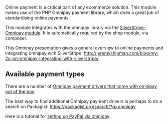 Online payment is a critical part of any ecommerce solution. This module makes use of the PHP Omnipay payment library, which does a great job of standardising online payments.

This module integrates with the omnipay library via the [SilverStripe-Omnipay module](https://github.com/burnbright/silverstripe-omnipay). It is automatically required by the shop module, via composer.

This Omnipay presentation gives a general overview to online payments and integrating omnipay with SilverStripe: http://jeremyshipman.com/blog/my-2c-on-omnipay-integrating-with-silverstripe/

## Available payment types

There are a number of [Omnipay payment drivers that come with omnipay out of the box](https://github.com/thephpleague/omnipay/tree/1.1#payment-gateways).

The best way to find additional Omnipay payment drivers is perhaps to do a search on Packagist: https://packagist.org/search/?q=omnipay

Here is a tutorial for [setting up PayPal via omnipay](https://github.com/burnbright/silverstripe-omnipay/blob/master/docs/en/PayPalExpressSetup.md).


